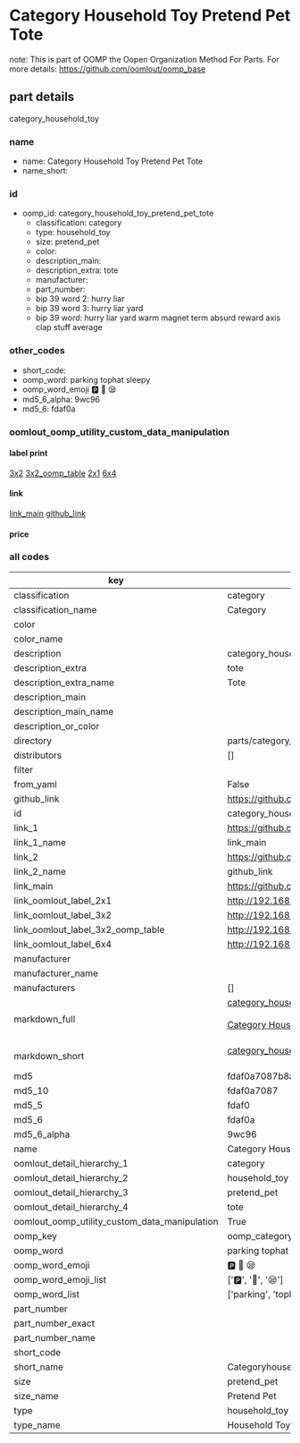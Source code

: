 # Category Household Toy Pretend Pet Tote  

note: This is part of OOMP the Oopen Organization Method For Parts. For more details: https://github.com/oomlout/oomp_base

##  part details



category_household_toy

### name
* name: Category Household Toy Pretend Pet Tote
* name_short: 
### id
* oomp_id: category_household_toy_pretend_pet_tote
  * classification: category
  * type: household_toy
  * size: pretend_pet
  * color: 
  * description_main: 
  * description_extra: tote
  * manufacturer: 
  * part_number: 
  * bip 39 word 2: hurry liar
  * bip 39 word 3: hurry liar yard
  * bip 39 word: hurry liar yard warm magnet term absurd reward axis clap stuff average

### other_codes
* short_code: 
* oomp_word: parking tophat sleepy
* oomp_word_emoji :parking: :tophat: :sleepy:
* md5_6_alpha: 9wc96
* md5_6: fdaf0a






### oomlout_oomp_utility_custom_data_manipulation
#### label print
[3x2](http://192.168.1.245:1112/?label=oomp%209wc96)
[3x2_oomp_table](http://192.168.1.107:1112/?label=oomp%209wc96)
[2x1](http://192.168.1.242:1112/?label=oomp%209wc96)
[6x4](http://192.168.1.55:1112/?label=oomp%209wc96)    

#### link

[link_main](https://github.com/oomlout/oomlout_oomp_current_version_messy/tree/main/parts/category_household_toy_pretend_pet_tote) [github_link](https://github.com/oomlout/oomlout_oomp_part_src/tree/main/parts/category_household_toy_pretend_pet_tote)                             

#### price







### all codes 
| key | value |  
| --- | --- |  
| classification | category |  
| classification_name | Category |  
| color |  |  
| color_name |  |  
| description | category_household_toy |  
| description_extra | tote |  
| description_extra_name | Tote |  
| description_main |  |  
| description_main_name |  |  
| description_or_color |   |  
| directory | parts/category_household_toy_pretend_pet_tote |  
| distributors | [] |  
| filter |  |  
| from_yaml | False |  
| github_link | https://github.com/oomlout/oomlout_oomp_part_src/tree/main/parts/category_household_toy_pretend_pet_tote |  
| id | category_household_toy_pretend_pet_tote |  
| link_1 | https://github.com/oomlout/oomlout_oomp_current_version_messy/tree/main/parts/category_household_toy_pretend_pet_tote |  
| link_1_name | link_main |  
| link_2 | https://github.com/oomlout/oomlout_oomp_part_src/tree/main/parts/category_household_toy_pretend_pet_tote |  
| link_2_name | github_link |  
| link_main | https://github.com/oomlout/oomlout_oomp_current_version_messy/tree/main/parts/category_household_toy_pretend_pet_tote |  
| link_oomlout_label_2x1 | http://192.168.1.242:1112/?label=oomp%209wc96 |  
| link_oomlout_label_3x2 | http://192.168.1.245:1112/?label=oomp%209wc96 |  
| link_oomlout_label_3x2_oomp_table | http://192.168.1.107:1112/?label=oomp%209wc96 |  
| link_oomlout_label_6x4 | http://192.168.1.55:1112/?label=oomp%209wc96 |  
| manufacturer |  |  
| manufacturer_name |  |  
| manufacturers | [] |  
| markdown_full | [category_household_toy_pretend_pet_tote](https://github.com/oomlout/oomlout_oomp_current_version_messy/tree/main/parts/category_household_toy_pretend_pet_tote)<br>[](https://github.com/oomlout/oomlout_oomp_current_version_messy/tree/main/parts/category_household_toy_pretend_pet_tote)<br>[Category Household Toy Pretend Pet Tote](https://github.com/oomlout/oomlout_oomp_current_version_messy/tree/main/parts/category_household_toy_pretend_pet_tote)<br><br> |  
| markdown_short | [category_household_toy_pretend_pet_tote](https://github.com/oomlout/oomlout_oomp_current_version_messy/tree/main/parts/category_household_toy_pretend_pet_tote)<br><br> |  
| md5 | fdaf0a7087b8a0237dc2ff73fda0337d |  
| md5_10 | fdaf0a7087 |  
| md5_5 | fdaf0 |  
| md5_6 | fdaf0a |  
| md5_6_alpha | 9wc96 |  
| name | Category Household Toy Pretend Pet Tote |  
| oomlout_detail_hierarchy_1 | category |  
| oomlout_detail_hierarchy_2 | household_toy |  
| oomlout_detail_hierarchy_3 | pretend_pet |  
| oomlout_detail_hierarchy_4 | tote |  
| oomlout_oomp_utility_custom_data_manipulation | True |  
| oomp_key | oomp_category_household_toy_pretend_pet_tote |  
| oomp_word | parking tophat sleepy |  
| oomp_word_emoji | :parking: :tophat: :sleepy: |  
| oomp_word_emoji_list | [':parking:', ':tophat:', ':sleepy:'] |  
| oomp_word_list | ['parking', 'tophat', 'sleepy'] |  
| part_number |  |  
| part_number_exact |  |  
| part_number_name |  |  
| short_code |  |  
| short_name | Categoryhouseholdtoy |  
| size | pretend_pet |  
| size_name | Pretend Pet |  
| type | household_toy |  
| type_name | Household Toy |  
